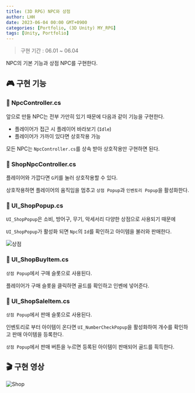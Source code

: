```yaml
---
title: (3D RPG) NPC와 상점
author: LHH
date: 2023-06-04 00:00 GMT+0900
categories: [Portfolio, (3D Unity) MY_RPG]
tags: [Unity, Portfolio]
---
```


> 구현 기간 : 06.01 ~ 06.04

NPC의 기본 기능과 상점 NPC를 구현한다.

## 🎮 구현 기능
### 📝 NpcController.cs
앞으로 만들 NPC는 전부 가만히 있기 때문에 다음과 같이 기능을 구현한다.
- 플레이어가 접근 시 플레이어 바라보기 (`Idle`)
- 플레이어가 가까이 있다면 상호작용 가능

모든 NPC는 `NpcController.cs`를 상속 받아 상호작용만 구현하면 된다.

### 📝 ShopNpcController.cs
플레이어와 가깝다면 `G`키를 눌러 상호작용할 수 있다.

상호작용하면 플레이어의 움직임을 멈추고 `상점 Popup`과 `인벤토리 Popup`을 활성화한다.

### 📝 UI_ShopPopup.cs
`UI_ShopPopup`은 소비, 방어구, 무기, 악세서리 다양한 상점으로 사용되기 때문에

`UI_ShopPopup`가 활성화 되면 `Npc`의 `Id`를 확인하고 아이템을 불러와 판매한다.

![상점](https://github.com/LHuHyeon/MY_MMORPG/assets/110723307/1759de97-a717-4733-9039-dae21fa25ee8)

### 📝 UI_ShopBuyItem.cs
`상점 Popup`에서 구매 슬롯으로 사용된다.

플레이어가 구매 슬롯을 클릭하면 골드를 확인하고 인벤에 넣어준다.

### 📝 UI_ShopSaleItem.cs
`상점 Popup`에서 판매 슬롯으로 사용된다.

인벤토리로 부터 아이템이 온다면 `UI_NumberCheckPopup`을 활성화하여 개수를 확인하고 판매 아이템을 등록한다.

`상점 Popup`에서 판매 버튼을 누르면 등록된 아이템이 판매되어 골드를 흭득한다.

## 🎬 구현 영상
![Shop](https://github.com/LHuHyeon/MY_MMORPG/assets/110723307/d7d9b052-74e7-4680-a946-c7f40fc7c4b4)
